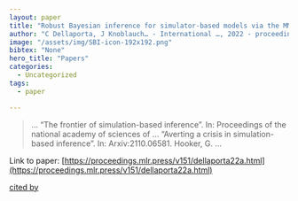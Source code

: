 ```yaml
---
layout: paper
title: "Robust Bayesian inference for simulator-based models via the MMD posterior bootstrap"
author: "C Dellaporta, J Knoblauch… - International …, 2022 - proceedings.mlr.press"
image: "/assets/img/SBI-icon-192x192.png"
bibtex: "None"
hero_title: "Papers"
categories:
  - Uncategorized
tags:
  - paper

---
```

>… “The frontier of simulation-based inference”. In: Proceedings of the national academy of sciences of … “Averting a crisis in simulation-based inference”. In: Arxiv:2110.06581. Hooker, G. …

Link to paper: [https://proceedings.mlr.press/v151/dellaporta22a.html](https://proceedings.mlr.press/v151/dellaporta22a.html)

[cited by](https://scholar.google.com/scholar?cites=5323224577768390792&as_sdt=2005&sciodt=0,5&hl=en&num=20)
